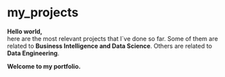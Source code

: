 # my_projects
**Hello world,**<br/>
here are the most relevant projects that I´ve done so far.
Some of them are related to **Business Intelligence and Data Science**.
Others are related to **Data Engineering**.

**Welcome to my portfolio.**
